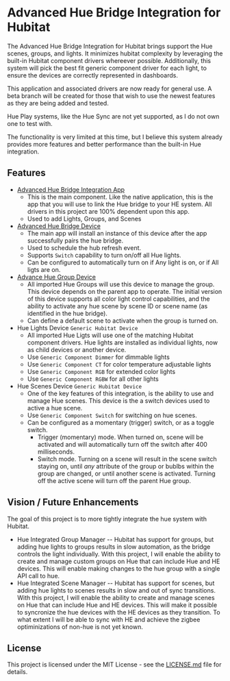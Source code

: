 # Advanced Hue Bridge Integration for Hubitat

The Advanced Hue Bridge Integration for Hubitat brings support the Hue scenes, groups, and lights.  It minimizes hubitat complexity by leveraging the built-in Hubitat component drivers whereever possible.  Additionally, this system will pick the best fit generic component driver for each light, to ensure the devices are correctly represented in dashboards.

This application and associated drivers are now ready for general use.  A beta branch will be created for those that wish to use the newest features as they are being added and tested.

Hue Play systems, like the Hue Sync are not yet supported, as I do not own one to test with.

The functionality is very limited at this time, but I believe this system already provides more features and better performance than the built-in Hue integration.


## Features

 - [Advanced Hue Bridge Integration App](app/hue-bridge-integration.groovy)
   - This is the main component.  Like the native application, this is the app that you will use to link the Hue bridge to your HE system.  All drivers in this project are 100% dependent upon this app.
   - Used to add Lights, Groups, and Scenes
 - [Advanced Hue Bridge Device](device/advanced-hue-bridge.groovy)
   - The main app will install an instance of this device after the app successfully pairs the hue bridge.
   - Used to schedule the hub refresh event.
   - Supports `Switch` capability to turn on/off all Hue lights.
   - Can be configured to automatically turn on if Any light is on, or if All ligts are on.
 - [Advance Hue Group Device](device/advanced-hue-group.groovy)
   - All imported Hue Groups will use this device to manage the group.  This device depends on the parent app to operate. The initial version of this device supports all color light control capabilities, and the ability to activate any hue scene by scene ID or scene name (as identified in the hue bridge).
   - Can define a default scene to activate when the group is turned on.
 - Hue Lights Device `Generic Hubitat Device`
   - All imported Hue Ligts will use one of the matching Hubitat component drivers.  Hue lights are installed as individual lights, now as child devices or another device.
   - Use `Generic Component Dimmer` for dimmable lights
   - Use `Generic Component CT` for color temperature adjustable lights
   - Use `Generic Component RGB` for extended color lights
   - Use `Generic Component RGBW` for all other lights
 - Hue Scenes Device `Generic Hubitat Device`
   - One of the key features of this integration, is the ability to use and manage Hue scenes.   This device is the a switch devices used to active a hue scene.
   - Use `Generic Component Switch` for switching on hue scenes.
   - Can be configured as a momentary (trigger) switch, or as a toggle switch.
     - Trigger (momentary) mode.  When turned on, scene will be activated and will automatically turn off the switch after 400 milliseconds.
     - Switch mode.  Turning on a scene will result in the scene switch staying on, until *any* attribute of the group or bublbs within the group are changed, or until another scene is activated.  Turning off the active scene will turn off the parent Hue group.


## Vision / Future Enhancements
The goal of this project is to more tightly integrate the hue system with Hubitat.  
- Hue Integrated Group Manager -- Hubitat has support for groups, but adding hue lights to groups results in slow automation, as the bridge controls the light individually.  With this project, I will enable the ability to create and manage custom groups on Hue that can include Hue and HE devices.  This will enable making changes to the hue group with a single API call to hue.
- Hue Integrated Scene Manager -- Hubitat has support for scenes, but adding hue lights to scenes results in slow and out of sync transitions.  With this project, I will enable the ability to create and manage scenes on Hue that can include Hue and HE devices.  This will make it possible to syncronize the hue devices with the HE devices as they transition.  To what extent I will be able to sync with HE and achieve the zigbee optiminizations of non-hue is not yet known.


## License

This project is licensed under the MIT License - see the [LICENSE.md](LICENSE.md) file for details.  
